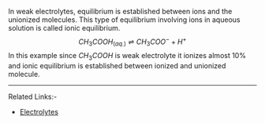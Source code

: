 In weak electrolytes, equilibrium is established between ions and the unionized molecules. This type of equilibrium involving ions in aqueous solution is called ionic equilibrium.
$$CH_{3}COOH_{(aq.)} \rightleftharpoons CH_{3}COO^- + H^+$$
In this example since $CH_{3}COOH$ is weak electrolyte it ionizes almost 10% and ionic equilibrium is established between ionized and unionized molecule.

---
Related Links:-
- [Electrolytes](Electrolytes.md) 